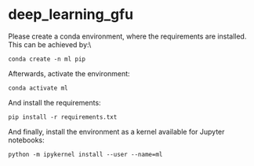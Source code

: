 # deep_learning_gfu
Please create a conda environment, where the requirements are installed.
This can be achieved by:\

```
conda create -n ml pip
```
Afterwards, activate the environment:

```
conda activate ml
```

And install the requirements:

```
pip install -r requirements.txt
```

And finally, install the environment as a kernel available for Jupyter notebooks:

```
python -m ipykernel install --user --name=ml
```
